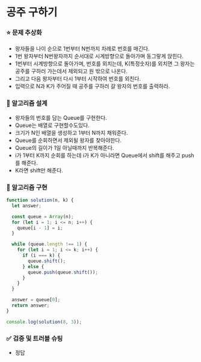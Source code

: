 # 공주 구하기

### ⭐ 문제 추상화

- 왕자들을 나이 순으로 1번부터 N번까지 차례로 번호를 매긴다.
- 1번 왕자부터 N번왕자까지 순서대로 시계방향으로 돌아가며 동그랗게 앉힌다.
- 1번부터 시계방향으로 돌아가며, 번호를 외치는데, K(특정숫자)를 외치면 그 왕자는 공주를 구하러 가는데서 제외되고 원 밖으로 나온다.
- 그리고 다음 왕자부터 다시 1부터 시작하여 번호를 외친다.
- 입력으로 N과 K가 주어질 때 공주를 구하러 갈 왕자의 번호를 출력하라.

### 🔧 알고리즘 설계

- 왕자들의 번호를 담는 Queue를 구현한다.
- Queue는 배열로 구현할수도있다.
- 크기가 N인 배열을 생성하고 1부터 N까지 채워준다.
- Queue를 순회하면서 제외될 왕자를 찾아야한다.
- Queue의 길이가 1일 아닐때까지 반복해준다.
- i가 1부터 K까지 순회를 하는데 i가 K가 아니라면 Queue에서 shift를 해주고 push를 해준다.
- K라면 shift만 해준다.

### 🔨 알고리즘 구현

```js
function solution(n, k) {
  let answer;

  const queue = Array(n);
  for (let i = 1; i <= n; i++) {
    queue[i - 1] = i;
  }

  while (queue.length !== 1) {
    for (let i = 1; i <= k; i++) {
      if (i === k) {
        queue.shift();
      } else {
        queue.push(queue.shift());
      }
    }
  }

  answer = queue[0];
  return answer;
}

console.log(solution(8, 3));
```

### ✅ 검증 및 트러블 슈팅

- 정답
